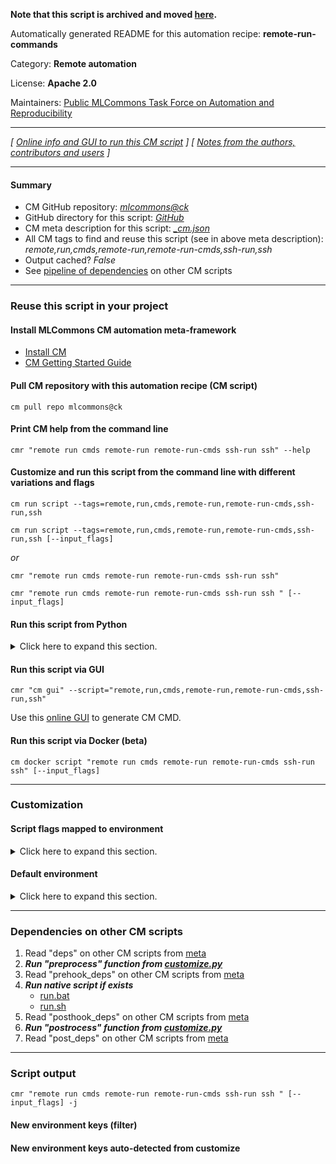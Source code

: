 **Note that this script is archived and moved [here](https://github.com/mlcommons/cm4mlops/tree/main/script/remote-run-commands).**



Automatically generated README for this automation recipe: **remote-run-commands**

Category: **Remote automation**

License: **Apache 2.0**

Maintainers: [Public MLCommons Task Force on Automation and Reproducibility](https://github.com/mlcommons/ck/blob/master/docs/taskforce.md)

---
*[ [Online info and GUI to run this CM script](https://access.cknowledge.org/playground/?action=scripts&name=remote-run-commands,b71e24b03c9d49cd) ] [ [Notes from the authors, contributors and users](README-extra.md) ]*

---
#### Summary

* CM GitHub repository: *[mlcommons@ck](https://github.com/mlcommons/ck/tree/dev/cm-mlops)*
* GitHub directory for this script: *[GitHub](https://github.com/mlcommons/ck/tree/dev/cm-mlops/script/remote-run-commands)*
* CM meta description for this script: *[_cm.json](_cm.json)*
* All CM tags to find and reuse this script (see in above meta description): *remote,run,cmds,remote-run,remote-run-cmds,ssh-run,ssh*
* Output cached? *False*
* See [pipeline of dependencies](#dependencies-on-other-cm-scripts) on other CM scripts


---
### Reuse this script in your project

#### Install MLCommons CM automation meta-framework

* [Install CM](https://access.cknowledge.org/playground/?action=install)
* [CM Getting Started Guide](https://github.com/mlcommons/ck/blob/master/docs/getting-started.md)

#### Pull CM repository with this automation recipe (CM script)

```cm pull repo mlcommons@ck```

#### Print CM help from the command line

````cmr "remote run cmds remote-run remote-run-cmds ssh-run ssh" --help````

#### Customize and run this script from the command line with different variations and flags

`cm run script --tags=remote,run,cmds,remote-run,remote-run-cmds,ssh-run,ssh`

`cm run script --tags=remote,run,cmds,remote-run,remote-run-cmds,ssh-run,ssh [--input_flags]`

*or*

`cmr "remote run cmds remote-run remote-run-cmds ssh-run ssh"`

`cmr "remote run cmds remote-run remote-run-cmds ssh-run ssh " [--input_flags]`


#### Run this script from Python

<details>
<summary>Click here to expand this section.</summary>

```python

import cmind

r = cmind.access({'action':'run'
                  'automation':'script',
                  'tags':'remote,run,cmds,remote-run,remote-run-cmds,ssh-run,ssh'
                  'out':'con',
                  ...
                  (other input keys for this script)
                  ...
                 })

if r['return']>0:
    print (r['error'])

```

</details>


#### Run this script via GUI

```cmr "cm gui" --script="remote,run,cmds,remote-run,remote-run-cmds,ssh-run,ssh"```

Use this [online GUI](https://cKnowledge.org/cm-gui/?tags=remote,run,cmds,remote-run,remote-run-cmds,ssh-run,ssh) to generate CM CMD.

#### Run this script via Docker (beta)

`cm docker script "remote run cmds remote-run remote-run-cmds ssh-run ssh" [--input_flags]`

___
### Customization


#### Script flags mapped to environment
<details>
<summary>Click here to expand this section.</summary>

* `--client_refresh=value`  &rarr;  `CM_SSH_CLIENT_REFRESH=value`
* `--host=value`  &rarr;  `CM_SSH_HOST=value`
* `--password=value`  &rarr;  `CM_SSH_PASSWORD=value`
* `--port=value`  &rarr;  `CM_SSH_PORT=value`
* `--run_cmds=value`  &rarr;  `CM_SSH_RUN_COMMANDS=value`
* `--skip_host_verify=value`  &rarr;  `CM_SSH_SKIP_HOST_VERIFY=value`
* `--ssh_key_file=value`  &rarr;  `CM_SSH_KEY_FILE=value`
* `--user=value`  &rarr;  `CM_SSH_USER=value`

**Above CLI flags can be used in the Python CM API as follows:**

```python
r=cm.access({... , "client_refresh":...}
```

</details>

#### Default environment

<details>
<summary>Click here to expand this section.</summary>

These keys can be updated via `--env.KEY=VALUE` or `env` dictionary in `@input.json` or using script flags.

* CM_SSH_PORT: `22`
* CM_SSH_HOST: `localhost`
* CM_SSH_USER: `$USER`
* CM_SSH_CLIENT_REFRESH: `10`
* CM_SSH_KEY_FILE: `$HOME/.ssh/id_rsa`

</details>

___
### Dependencies on other CM scripts


  1. Read "deps" on other CM scripts from [meta](https://github.com/mlcommons/ck/tree/dev/cm-mlops/script/remote-run-commands/_cm.json)
  1. ***Run "preprocess" function from [customize.py](https://github.com/mlcommons/ck/tree/dev/cm-mlops/script/remote-run-commands/customize.py)***
  1. Read "prehook_deps" on other CM scripts from [meta](https://github.com/mlcommons/ck/tree/dev/cm-mlops/script/remote-run-commands/_cm.json)
  1. ***Run native script if exists***
     * [run.bat](https://github.com/mlcommons/ck/tree/dev/cm-mlops/script/remote-run-commands/run.bat)
     * [run.sh](https://github.com/mlcommons/ck/tree/dev/cm-mlops/script/remote-run-commands/run.sh)
  1. Read "posthook_deps" on other CM scripts from [meta](https://github.com/mlcommons/ck/tree/dev/cm-mlops/script/remote-run-commands/_cm.json)
  1. ***Run "postrocess" function from [customize.py](https://github.com/mlcommons/ck/tree/dev/cm-mlops/script/remote-run-commands/customize.py)***
  1. Read "post_deps" on other CM scripts from [meta](https://github.com/mlcommons/ck/tree/dev/cm-mlops/script/remote-run-commands/_cm.json)

___
### Script output
`cmr "remote run cmds remote-run remote-run-cmds ssh-run ssh " [--input_flags] -j`
#### New environment keys (filter)

#### New environment keys auto-detected from customize

